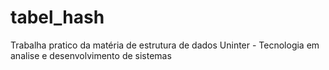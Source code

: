 # tabel_hash
Trabalha pratico da matéria de estrutura de dados Uninter - Tecnologia em analise e desenvolvimento de sistemas
